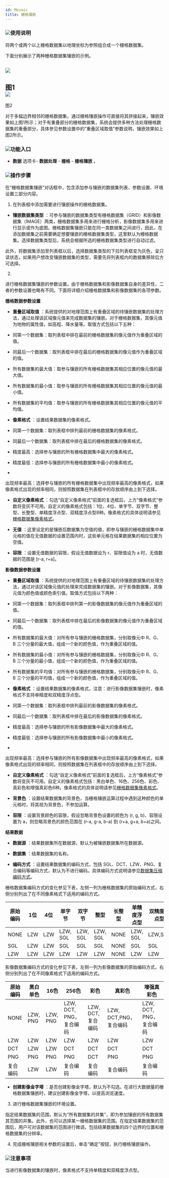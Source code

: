 ```yaml
---
id: Mosaic
title: 栅格镶嵌  
---  
```

### ![](../../img/read.gif)使用说明



将两个或两个以上栅格数据集以地理坐标为参照组合成一个栅格数据集。



下面分别展示了两种栅格数据集镶嵌的示例。



![](img/Mosaic3_1.png)  
---  
图1  
![](img/Mosaic3_2.png)  
---  
图2  


对于多幅边界相邻的栅格数据集，通过栅格镶嵌操作可直接将其拼接起来，镶嵌效果如上图1所示；对于有重叠部分的栅格数据集，系统会提供多种方法处理栅格数据集的重叠部分，具体参见参数设置中的“重叠区域取值”参数说明，镶嵌效果如上图2所示。



### ![](../../img/read.gif)功能入口



* **数据** 选项卡- **数据处理** - **栅格** - **栅格镶嵌** 。





### ![](../../img/read.gif)操作步骤



在“栅格数据集镶嵌”对话框中，包含添加参与镶嵌的数据集列表、参数设置、环境设置三部分内容。



1. 在列表框中添加需要进行镶嵌操作的栅格数据集。

* **镶嵌数据集类型**
：可参与镶嵌的数据集类型有栅格数据集（GRID）和影像数据集（IMAGE）两类，栅格数据集多用来进行栅格分析，影像数据集多用来进行显示或作为底图。栅格数据集镶嵌只能在同一类数据集之间进行，因此，在添加数据集之前需要确定想要镶嵌的栅格数据集类型，这里默认为栅格数据集。选择数据集类型后，系统会根据所选的栅格数据集类型进行自动过滤。



此外，将数据集添加至列表框以后，选择数据集类型的下拉列表框变为灰色，呈只读状态，如果用户想改变镶嵌数据集的类型，需要先将列表框内的数据集移除后方可选择。



2.
进行栅格数据集镶嵌的参数设置。由于栅格数据集和影像数据集自身的差异性，二者的参数设置也略有不同。下面将详细介绍栅格数据集和影像数据集的各项参数。



**栅格数据参数设置**



* **重叠区域取值**
：系统提供的对地理范围上有重叠区域的待镶嵌数据集的处理方法，通过处理该区域像元值来完成数据集的镶嵌。对于栅格数据集，其像元值为地物的属性值，如高程、降水量等。取值方式包括以下五种：

* 同第一个数据集：取列表框中排在最前的栅格数据集的像元值作为重叠区域的值。

* 同最后一个数据集：取列表框中排在最后的栅格数据集的像元值作为重叠区域的值。

* 所有数据集的最大值：取参与镶嵌的所有栅格数据集其相应位置的像元值的最大值。

* 所有数据集的最小值：取参与镶嵌的所有栅格数据集其相应位置的像元值的最小值。

* 所有数据集的平均值：取参与镶嵌的所有栅格数据集其相应位置的像元值的平均值。

* **像素格式** ：设置结果数据集的像素格式。

* 同第一个数据集：取列表框中排列最前的栅格数据集的像素格式。

* 同最后一个数据集：取列表框中排在最后的栅格数据集的像素格式。

* 精度最高：选择参与镶嵌的所有栅格数据集中最大的像素格式。

* 精度最低：选择参与镶嵌的所有栅格数据集中最小的像素格式。

*
出现频率最高：选择参与镶嵌的所有栅格数据集中出现频率最高的像素格式，如果像素格式出现的频率相同，则按照数据集在列表框中的存放顺序由上到下选择。

* **自定义像素格式**
：勾选“自定义像素格式”前面的复选框后，上方“像素格式”参数将变灰不可用。自定义的像素格式包括：1位、4位、单字节、双字节、整型、长整型、单精度浮点型、双精度浮点型8种。像素格式的具体说明请参见[栅格数据集像素格式](../../Analyst/VectorRasterConvert/PixelFormat.html)。

* **无值**
：这里设定的是镶嵌后数据集为空值的值，即参与镶嵌的栅格数据集中单元格的值在无值数据的设置范围内时，这些单元格在结果数据集的相应位置为空值。

* **容限** ：设置无值数据的容限，假设无值数据设为 r、容限值设为 a 时，无值数据的范围是 [r-a, r+a]。



**影像数据参数设置**



* **重叠区域取值**
：系统提供的对地理范围上有重叠区域的待镶嵌数据集的处理方法，通过对该区域像元值的处理来完成数据集的镶嵌。对于影像数据集，其像元值为颜色值或颜色索引值。取值方式包括以下两种：

* 同第一个数据集：取列表框中排列第一的影像数据集的像元值作为重叠区域的值。

* 同最后一个数据集：取列表框中排在最后的影像数据集的像元值作为重叠区域的值。

* 所有数据集的最大值：对所有参与镶嵌的栅格数据集，分别取像元中 R、G、B 三个分量的最大值，组成一个新的颜色值，作为重叠区域的值。

* 所有数据集的最小值：对所有参与镶嵌的栅格数据集，分别取像元中 R、G、B 三个分量的最小值，组成一个新的颜色值，作为重叠区域的值。

* 所有数据集的平均值：对所有参与镶嵌的栅格数据集，分别取像元中 R、G、B 三个分量的平均值，组成一个新的颜色值，作为重叠区域的值。

* **像素格式** ：设置结果数据集的像素格式，注意：进行影像数据集镶嵌时，像素格式不支持单精度和双精度浮点型。

* 同第一个数据集：取列表框中排列最前的影像数据集的像素格式。

* 同最后一个数据集：取列表框中排在最后的影像数据集的像素格式。

* 精度最高：选择参与镶嵌的所有影像数据集中最大的像素格式。

* 精度最低：选择参与镶嵌的所有影像数据集中最小的像素格式。

*
出现频率最高：选择参与镶嵌的所有影像数据集中出现频率最高的像素格式，如果像素格式出现的频率相同，则按照数据集在列表框中的存放顺序由上到下选择。

* **自定义像素格式**
：勾选“自定义像素格式”前面的复选框后，上方“像素格式”参数将变灰不可用。自定义的像素格式包括：黑白单色、16色、256色、彩色、真彩色和增强真彩色6种。像素格式的具体说明请参见[栅格数据集像素格式](../../Analyst/VectorRasterConvert/PixelFormat.html)。

* **背景色** ：设置结果数据集的背景色，当栅格镶嵌运算过程中遇到这种颜色的单元格时，将其视为背景色，不参加运算。

* **容限** ：设置背景颜色的容限，假设忽略背景色设置的颜色为 (r, g, b)、容限设置为 a，则忽略背景色的颜色范围在 (r-a,
g-a, b-a) 到 (r+a, g+a, b+a)之间。



**结果数据**



* **数据源** ：结果数据集所在数据源，默认为被镶嵌数据集所在数据源。

* **数据集** ：结果数据集的名称。

* **编码方式** ：设置结果数据集的编码方式，包括
SGL、DCT、LZW、PNG、复合编码等编码方式，默认为不进行编码。具体编码方式说明请参见[数据集压缩编码方式](../../DataProcessing/DataManagement/EncodeType.html)。



栅格数据集编码方式的变化参见下表，左侧一列为栅格数据集的原始编码方式，右侧分别列出了在不同像素格式下适用的编码方式。





原始编码 | 1位 | 4位 | 单字节 | 双字节 | 整型 | 长整型 | 单精度浮点型 | 双精度浮点型  
---|--- |--- |--- |--- |--- |--- |---|---
NONE | LZW | LZW | LZW, SGL | LZW, SGL | LZW, SGL | NONE | LZW, SGL | LZW,SGL  
SGL | LZW | LZW | SGL | SGL | SGL | NONE | SGL | SGL  
LZW | LZW | LZW | LZW | LZW | LZW | NONE | LZW | LZW  

影像数据集编码方式的变化参见下表，左侧一列为影像数据集的原始编码方式，右侧分别列出了在不同像素格式下适用的编码方式。



原始编码| 黑白单色 | 16色 | 256色 | 彩色 | 真彩色 | 增强真彩色 
---|--- |--- |--- |--- |--- |---  
NONE | LZW, PNG | LZW, PNG | LZW, DCT, PNG，复合编码 | LZW, DCT, 复合编码 | LZW, DCT,PNG，复合编码 | LZW, DCT, PNG，复合编码  
LZW | LZW | LZW | LZW | LZW | LZW | LZW  
DCT | LZW | LZW | DCT | DCT | DCT | DCT  
PNG | PNG | PNG | PNG | DCT | PNG | PNG  
复合编码 | LZW | LZW | 复合编码 | 复合编码 | 复合编码 | 复合编码    

* **创建影像金字塔** ：是否创建影像金字塔，默认为不勾选。在进行大数据量的栅格数据集镶嵌时，建议创建影像金字塔，以提高浏览速度。

3. 进行栅格数据集镶嵌的环境设置。




指定结果数据集的范围，默认为“所有数据集的并集”，即为参加镶嵌的所有数据集其范围的并集。此外，也可以选择某一栅格数据集的范围。在指定结果数据集的范围后，用户可对该数据集的范围进行微调，包括结果数据集的四个边界的位置和栅格数据集的分辨率。



4. 完成栅格镶嵌相关参数的设置后，单击“确定”按钮，执行栅格镶嵌操作。





### ![](../../img/note.png)注意事项



当进行影像数据集的镶嵌时，像素格式不支持单精度和双精度浮点型。



